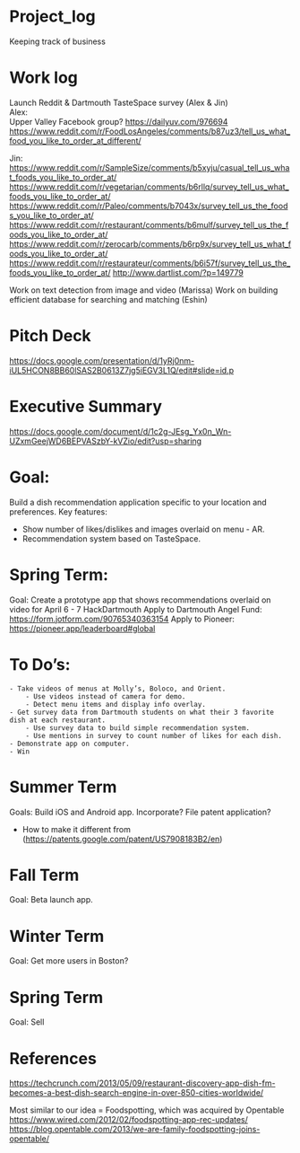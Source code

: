 # Project_log
Keeping track of business

# Work log
Launch Reddit & Dartmouth TasteSpace survey (Alex & Jin)   
Alex:  
Upper Valley Facebook group?
https://dailyuv.com/976694
https://www.reddit.com/r/FoodLosAngeles/comments/b87uz3/tell_us_what_food_you_like_to_order_at_different/

Jin:  
https://www.reddit.com/r/SampleSize/comments/b5xyju/casual_tell_us_what_foods_you_like_to_order_at/
https://www.reddit.com/r/vegetarian/comments/b6rllq/survey_tell_us_what_foods_you_like_to_order_at/
https://www.reddit.com/r/Paleo/comments/b7043x/survey_tell_us_the_foods_you_like_to_order_at/
https://www.reddit.com/r/restaurant/comments/b6mulf/survey_tell_us_the_foods_you_like_to_order_at/
https://www.reddit.com/r/zerocarb/comments/b6rp9x/survey_tell_us_what_foods_you_like_to_order_at/
https://www.reddit.com/r/restaurateur/comments/b6i57f/survey_tell_us_the_foods_you_like_to_order_at/
http://www.dartlist.com/?p=149779

Work on text detection from image and video (Marissa) 
Work on building efficient database for searching and matching (Eshin)

# Pitch Deck
https://docs.google.com/presentation/d/1yRj0nm-iUL5HCON8BB60lSAS2B0613Z7jg5iEGV3L1Q/edit#slide=id.p

# Executive Summary
https://docs.google.com/document/d/1c2g-JEsg_Yx0n_Wn-UZxmGeejWD6BEPVASzbY-kVZio/edit?usp=sharing

# Goal:  
Build a dish recommendation application specific to your location and preferences. 
Key features: 
- Show number of likes/dislikes and images overlaid on menu - AR.  
- Recommendation system based on TasteSpace. 

# Spring Term:
Goal:
Create a prototype app that shows recommendations overlaid on video for April 6 - 7 HackDartmouth 
Apply to Dartmouth Angel Fund: https://form.jotform.com/90765340363154
Apply to Pioneer: https://pioneer.app/leaderboard#global

# To Do’s: 
	- Take videos of menus at Molly’s, Boloco, and Orient.
		- Use videos instead of camera for demo. 
		- Detect menu items and display info overlay. 
	- Get survey data from Dartmouth students on what their 3 favorite dish at each restaurant. 
		- Use survey data to build simple recommendation system. 
		- Use mentions in survey to count number of likes for each dish. 
	- Demonstrate app on computer. 
	- Win

# Summer Term 
Goals: 
Build iOS and Android app. 
Incorporate? 
File patent application? 
- How to make it different from (https://patents.google.com/patent/US7908183B2/en)

# Fall Term 
Goal: 
Beta launch app. 

# Winter Term 
Goal:
Get more users in Boston?

# Spring Term
Goal: 
Sell 


# References
https://techcrunch.com/2013/05/09/restaurant-discovery-app-dish-fm-becomes-a-best-dish-search-engine-in-over-850-cities-worldwide/

Most similar to our idea = Foodspotting, which was acquired by Opentable
https://www.wired.com/2012/02/foodspotting-app-rec-updates/
https://blog.opentable.com/2013/we-are-family-foodspotting-joins-opentable/


